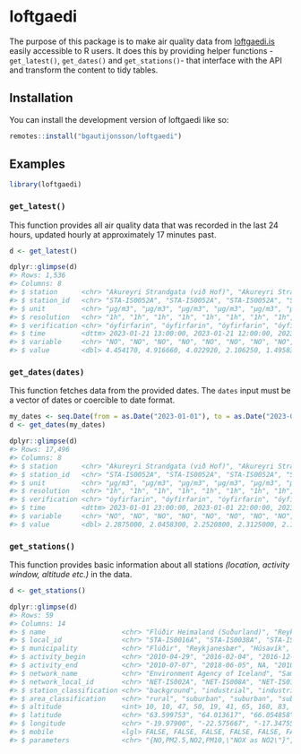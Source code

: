 
<!-- README.md is generated from README.Rmd. Please edit that file -->

# loftgaedi

<!-- badges: start -->
<!-- badges: end -->

The purpose of this package is to make air quality data from
[loftgaedi.is](https://loftgaedi.is) easily accessible to R users. It
does this by providing helper functions -`get_latest()`, `get_dates()`
and `get_stations()`- that interface with the API and transform the
content to tidy tables.

## Installation

You can install the development version of loftgaedi like so:

``` r
remotes::install("bgautijonsson/loftgaedi")
```

## Examples

``` r
library(loftgaedi)
```

### `get_latest()`

This function provides all air quality data that was recorded in the
last 24 hours, updated hourly at approximately 17 minutes past.

``` r
d <- get_latest()

dplyr::glimpse(d)
#> Rows: 1,536
#> Columns: 8
#> $ station      <chr> "Akureyri Strandgata (við Hof)", "Akureyri Strandgata (vi…
#> $ station_id   <chr> "STA-IS0052A", "STA-IS0052A", "STA-IS0052A", "STA-IS0052A…
#> $ unit         <chr> "µg/m3", "µg/m3", "µg/m3", "µg/m3", "µg/m3", "µg/m3", "µg…
#> $ resolution   <chr> "1h", "1h", "1h", "1h", "1h", "1h", "1h", "1h", "1h", "1h…
#> $ verification <chr> "óyfirfarin", "óyfirfarin", "óyfirfarin", "óyfirfarin", "…
#> $ time         <dttm> 2023-01-21 13:00:00, 2023-01-21 12:00:00, 2023-01-21 11:…
#> $ variable     <chr> "NO", "NO", "NO", "NO", "NO", "NO", "NO", "NO", "NO", "NO…
#> $ value        <dbl> 4.454170, 4.916660, 4.022920, 2.106250, 1.495830, 1.35208…
```

### `get_dates(dates)`

This function fetches data from the provided dates. The `dates` input
must be a vector of dates or coercible to date format.

``` r
my_dates <- seq.Date(from = as.Date("2023-01-01"), to = as.Date("2023-01-11"), by = "days")
d <- get_dates(my_dates)

dplyr::glimpse(d)
#> Rows: 17,496
#> Columns: 8
#> $ station      <chr> "Akureyri Strandgata (við Hof)", "Akureyri Strandgata (vi…
#> $ station_id   <chr> "STA-IS0052A", "STA-IS0052A", "STA-IS0052A", "STA-IS0052A…
#> $ unit         <chr> "µg/m3", "µg/m3", "µg/m3", "µg/m3", "µg/m3", "µg/m3", "µg…
#> $ resolution   <chr> "1h", "1h", "1h", "1h", "1h", "1h", "1h", "1h", "1h", "1h…
#> $ verification <chr> "óyfirfarin", "óyfirfarin", "óyfirfarin", "óyfirfarin", "…
#> $ time         <dttm> 2023-01-01 23:00:00, 2023-01-01 22:00:00, 2023-01-01 21:…
#> $ variable     <chr> "NO", "NO", "NO", "NO", "NO", "NO", "NO", "NO", "NO", "NO…
#> $ value        <dbl> 2.2875000, 2.0458300, 2.2520800, 2.3125000, 2.1145800, 2.…
```

### `get_stations()`

This function provides basic information about all stations *(location,
activity window, altitude etc.)* in the data.

``` r
d <- get_stations()

dplyr::glimpse(d)
#> Rows: 59
#> Columns: 14
#> $ name                   <chr> "Flúðir Heimaland (Suðurland)", "Reykjanes Hólm…
#> $ local_id               <chr> "STA-IS0016A", "STA-IS0038A", "STA-IS0050A", "S…
#> $ municipality           <chr> "Flúðir", "Reykjanesbær", "Húsavík", "Reykjavík…
#> $ activity_begin         <chr> "2010-04-29", "2016-02-04", "2016-12-01", "2001…
#> $ activity_end           <chr> "2010-07-07", "2018-06-05", NA, "2010-12-31", N…
#> $ network_name           <chr> "Environment Agency of Iceland", "Sameinað Síli…
#> $ network_local_id       <chr> "NET-IS002A", "NET-IS008A", "NET-IS012A", "NET-…
#> $ station_classification <chr> "background", "industrial", "industrial", "back…
#> $ area_classification    <chr> "rural", "suburban", "suburban", "suburban", "u…
#> $ altitude               <int> 10, 10, 47, 50, 19, 41, 65, 160, 83, 624, 328, …
#> $ latitude               <chr> "63.599753", "64.013617", "66.054858", "64.1399…
#> $ longitude              <chr> "-19.97900", "-22.575667", "-17.347550", "-21.7…
#> $ mobile                 <lgl> FALSE, FALSE, FALSE, FALSE, FALSE, FALSE, FALSE…
#> $ parameters             <chr> "{NO,PM2.5,NO2,PM10,\"NOX as NO2\"}", "{PAH,PM2…
```
